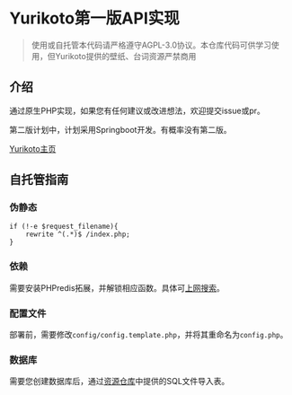 # Yurikoto第一版API实现

> 使用或自托管本代码请严格遵守AGPL-3.0协议。本仓库代码可供学习使用，但Yurikoto提供的壁纸、台词资源严禁商用

## 介绍

通过原生PHP实现，如果您有任何建议或改进想法，欢迎提交issue或pr。

第二版计划中，计划采用Springboot开发。有概率没有第二版。

[Yurikoto主页](https://yurikoto.com)

## 自托管指南

### 伪静态

```nginx
if (!-e $request_filename){
    rewrite ^(.*)$ /index.php;
}
```

### 依赖

需要安装PHPredis拓展，并解锁相应函数。具体可[上网搜索](https://www.google.com/search?sxsrf=ALeKk02Lz3NkpxySJupR12Ij0eBNoFBp0Q%3A1611114350957&ei=bqcHYLvWObvFmAWs9LfgAw&q=PHP+install+redis&oq=PHP+install+redis&gs_lcp=CgZwc3ktYWIQAzICCAAyAggAMgQIABAeMgQIABAeMgQIABAeMgYIABAFEB4yBggAEAUQHjIGCAAQCBAeMgYIABAIEB4yBggAEAgQHjoECCMQJzoECAAQQ1Dm3gNYh48EYPSTBGgAcAB4AIABwgGIAdUIkgEDMC42mAEAoAEBqgEHZ3dzLXdpesABAQ&sclient=psy-ab&ved=0ahUKEwi7xdLUzKnuAhW7IqYKHSz6DTwQ4dUDCA0&uact=5)。

### 配置文件

部署前，需要修改`config/config.template.php`，并将其重命名为`config.php`。

### 数据库

需要您创建数据库后，通过[资源仓库](https://github.com/yurikoto/yurikoto-resources)中提供的SQL文件导入表。

